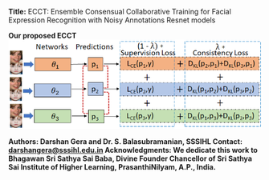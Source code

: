 <strong>Title:</strong> ECCT: Ensemble Consensual Collaborative Training for Facial Expression Recognition with Noisy Annotations Resnet models  

<strong> Our proposed ECCT<strong>
![Proposed framework](images/ECCT_framework.png)

Authors: Darshan Gera and Dr. S. Balasubramanian, SSSIHL
Contact: darshangera@sssihl.edu.in
Acknowledgments: We dedicate this work to Bhagawan Sri Sathya Sai Baba, Divine Founder Chancellor of Sri Sathya Sai Institute of Higher Learning, PrasanthiNilyam, A.P., India.
